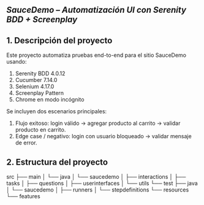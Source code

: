 ## *SauceDemo – Automatización UI con Serenity BDD + Screenplay*

## 1. Descripción del proyecto

Este proyecto automatiza pruebas end-to-end para el sitio SauceDemo usando:
1. Serenity BDD 4.0.12
2. Cucumber 7.14.0
3. Selenium 4.17.0
4. Screenplay Pattern
5. Chrome en modo incógnito

Se incluyen dos escenarios principales:
1. Flujo exitoso: login válido → agregar producto al carrito → validar producto en carrito.
2. Edge case / negativo: login con usuario bloqueado → validar mensaje de error.

## 2. Estructura del proyecto
src
 ├── main
 │   └── java
 │       └── saucedemo
 │           ├── interactions
 │           ├── tasks
 │           ├── questions
 │           ├── userinterfaces
 │           └── utils
 └── test
     ├── java
     │   └── saucedemo
     │       ├── runners
     │       └── stepdefinitions
     └── resources
         └── features
















